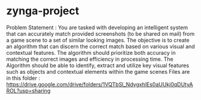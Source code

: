 # zynga-project
Problem Statement : You are tasked with developing an intelligent system that can accurately match provided screenshots (to be shared on mail)  from a game scene to a set of similar looking images. The objective is to create an algorithm that can discern the correct match based on various visual and contextual features. The algorithm should prioritize both accuracy in matching the correct images and efficiency in processing time. The Algorithm should be able to identify, extract and utilize key visual features such as objects and contextual elements within the game scenes
Files are in this folder : https://drive.google.com/drive/folders/1VQTbSl_NdygxhlEs0aUUkj0qDUtyAROL?usp=sharing

